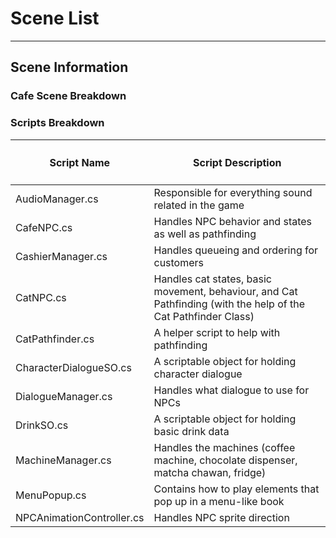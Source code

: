# Scene List
---
<h2>
  Scene Information
</h2>
<h3>
  Cafe Scene Breakdown
</h3>
<h3>
  Scripts Breakdown
</h3>
<table width="100%">
  <thead>
    <tr>
      <th width="33%">
        <h4>
          <a>Script Name</a>
        </h4>
      </th>
      <th width="67%">
        <h4>
          <a>Script Description</a>
        </h4>
      </th>
    </tr>
  </thead>
  <tbody>
    <tr>
      <td>
        AudioManager.cs
      </td>
      <td>
        Responsible for everything sound related in the game
      </td>
    </tr>
    <tr>
      <td>
        CafeNPC.cs
      </td>
      <td>
        Handles NPC behavior and states as well as pathfinding
      </td>
    </tr>
    <tr>
      <td>
        CashierManager.cs
      </td>
      <td>
        Handles queueing and ordering for customers
      </td>
    </tr>
    <tr>
      <td>
        CatNPC.cs
      </td>
      <td>
        Handles cat states, basic movement, behaviour, and Cat Pathfinding (with the help of the Cat Pathfinder Class) 
      </td>
    </tr>
    <tr>
      <td>
        CatPathfinder.cs
      </td>
      <td>
        A helper script to help with pathfinding 
      </td>
    </tr>
    <tr>
      <td>
        CharacterDialogueSO.cs
      </td>
      <td>
        A scriptable object for holding character dialogue
      </td>
    </tr>
    <tr>
      <td>
        DialogueManager.cs
      </td>
      <td>
        Handles what dialogue to use for NPCs
      </td>
    </tr>
    <tr>
      <td>
        DrinkSO.cs
      </td>
      <td>
        A scriptable object for holding basic drink data
      </td>
    </tr>
    <tr>
      <td>
        MachineManager.cs
      </td>
      <td>
        Handles the machines (coffee machine, chocolate dispenser, matcha chawan, fridge)
      </td>
    </tr>
    <tr>
      <td>
        MenuPopup.cs
      </td>
      <td>
        Contains how to play elements that pop up in a menu-like book
      </td>
    </tr>
    <tr>
      <td>
        NPCAnimationController.cs
      </td>
      <td>
        Handles NPC sprite direction
      </td>
    </tr>
  </tbody>
</table>
